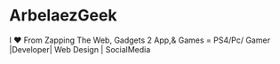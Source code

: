 ArbelaezGeek
========
I ♥ From Zapping The Web, Gadgets 2 App,&amp; Games = PS4/Pc/ Gamer |Developer| Web Design | SocialMedia 

